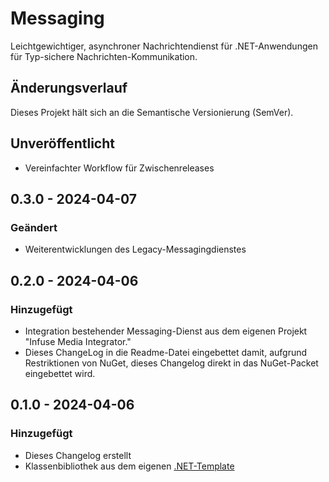 # Messaging

Leichtgewichtiger, asynchroner Nachrichtendienst für .NET-Anwendungen für Typ-sichere Nachrichten-Kommunikation.

## Änderungsverlauf

Dieses Projekt hält sich an die Semantische Versionierung (SemVer).

## Unveröffentlicht

- Vereinfachter Workflow für Zwischenreleases

## 0.3.0 - 2024-04-07

### Geändert

- Weiterentwicklungen des Legacy-Messagingdienstes

## 0.2.0 - 2024-04-06

### Hinzugefügt

- Integration bestehender Messaging-Dienst aus dem eigenen Projekt "Infuse Media Integrator."
- Dieses ChangeLog in die Readme-Datei eingebettet damit, aufgrund Restriktionen von NuGet, dieses Changelog direkt in das NuGet-Packet eingebettet wird.

## 0.1.0 - 2024-04-06

### Hinzugefügt

- Dieses Changelog erstellt
- Klassenbibliothek aus dem eigenen [.NET-Template](https://github.com/kurmann/Templates)
